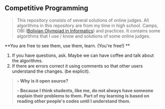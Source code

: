 ## **Competitive Programming**

> This repository consists of several solutions of online judges. All algorithms in this repository are from my time in high school. Camps, OBI ([Bolivian Olympiad in Informatics](http://olimpiada.icpc-bolivia.edu.bo/)) and practices.  It contains some algorithms that I use / know and solutions of some online judges.

**You are free to see them, use them, learn. (You're free!)  **

1. If you have questions, ask. Maybe we can have coffee and talk about the algorithms.
2. If there are errors correct it using comments so that other users understand the changes. (be explicit).

>**- Why is it open source?**
>
>**- Because I think students, like me, do not always have someone explain their problems to them.  Part of my learning is based on reading other people's codes until I understand them.**



